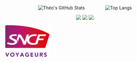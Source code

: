<p align="center">
  <img src="https://github-readme-stats.vercel.app/api?username=theozanchi&show_icons=true&theme=radical" alt="Théo's GitHub Stats" height="180em" style="margin-right: 30px;">
  <img src="https://github-readme-stats.vercel.app/api/top-langs/?username=theozanchi&theme=radical" alt="Top Langs" height="180em" style="margin-left: 30px;">
</p>

<!--START_SECTION:waka-->
<!--END_SECTION:waka-->

<p align="center">
  <img src="https://cdn.jsdelivr.net/npm/programming-languages-logos/src/c/c.png" height="100">
  <img src="https://cdn.jsdelivr.net/npm/programming-languages-logos/src/cpp/cpp.png" height="100">
  <img src="https://cdn.jsdelivr.net/npm/programming-languages-logos/src/python/python.png" height="100">
</p>

<img src=".github/media/logo_sncf_voyageurs.svg" alt="Logo SNCF Voyageurs" height="100">

